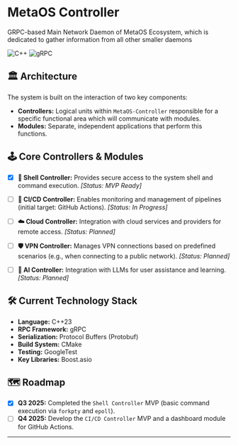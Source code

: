 # MetaOS Controller

GRPC-based Main Network Daemon of MetaOS Ecosystem, which is dedicated to gather information from all other smaller daemons

![C++](https://img.shields.io/badge/C++-23-blue.svg)
![gRPC](https://img.shields.io/badge/gRPC-v1.x-brightgreen.svg)

## 🏛️ Architecture

The system is built on the interaction of two key components:

* **Controllers:** Logical units within `MetaOS-Controller` responsible for a specific functional area which will communicate with modules.
* **Modules:** Separate, independent applications that perform this functions. 

## 🕹️ Core Controllers & Modules

* [x] **🐚 Shell Controller:** Provides secure access to the system shell and command execution. *[Status: MVP Ready]*
* [ ] **🚀 CI/CD Controller:** Enables monitoring and management of pipelines (initial target: GitHub Actions). *[Status: In Progress]*
* [ ] **☁️ Cloud Controller:** Integration with cloud services and providers for remote access. *[Status: Planned]*
* [ ] **🛡️ VPN Controller:** Manages VPN connections based on predefined scenarios (e.g., when connecting to a public network). *[Status: Planned]*
* [ ] **🧠 AI Controller:** Integration with LLMs for user assistance and learning. *[Status: Planned]*


## 🛠️ Current Technology Stack

* **Language:** C++23
* **RPC Framework:** gRPC
* **Serialization:** Protocol Buffers (Protobuf)
* **Build System:** CMake
* **Testing:** GoogleTest
* **Key Libraries:** Boost.asio

## 🗺️ Roadmap

* [x] **Q3 2025:** Completed the `Shell Controller` MVP (basic command execution via `forkpty` and `epoll`).
* [ ] **Q4 2025:** Develop the `CI/CD Controller` MVP and a dashboard module for GitHub Actions.

---
